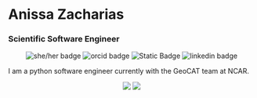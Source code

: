 # Anissa Zacharias


### Scientific Software Engineer

<!--
**anissa111/anissa111** is a ✨ _special_ ✨ repository because its `README.md` (this file) appears on your GitHub profile.

Here are some ideas to get you started:

- 🔭 I’m currently working on ...
- 🌱 I’m currently learning ...
- 👯 I’m looking to collaborate on ...
- 🤔 I’m looking for help with ...
- 💬 Ask me about ...
- 📫 How to reach me: ...
- 😄 Pronouns: ...
- ⚡ Fun fact: ...
-->

<p align="center">
   <img alt="she/her badge" src="https://img.shields.io/badge/she%2Fher-yellow?style=for-the-badge">
   <img alt="orcid badge" src="https://img.shields.io/badge/0000--0002--2666--8493-A6CE39?style=for-the-badge&logo=orcid&logoColor=white&link=https%3A%2F%2Forcid.org%2F0000-0002-2666-8493">
   <img alt="Static Badge" src="https://img.shields.io/badge/Speaker_Deck-009287?style=for-the-badge&logo=speakerdeck&link=https%3A%2F%2Fspeakerdeck.com%2Fanissa111">
   <img alt="linkedin badge" src="https://img.shields.io/badge/LinkedIn-0A66C2?style=for-the-badge&logo=linkedin&link=https%3A%2F%2Fwww.linkedin.com%2Fin%2Fanissazacharias%2F">
</p>


I am a python software engineer currently with the GeoCAT team at NCAR.

<p align="center">
   <img src="https://github-readme-streak-stats.herokuapp.com/?user=anissa111&theme=gruvbox&exclude_days=Sat,Sun&disable_animations=true" />
   <img src="https://github-readme-stats.vercel.app/api?username=anissa111&theme=gruvbox&rank_icon=percentile&disable_animations=true" />
</p>


